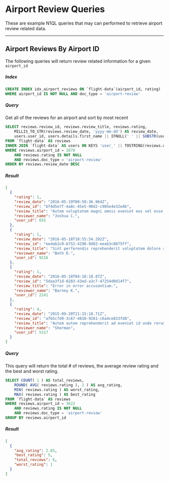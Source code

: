 # Airport Review Queries

These are example N1QL queries that may can performed to retrieve airport review related data.

---

## Airport Reviews By Airport ID

The following queries will return review related information for a given `airport_id` 

##### Index

```sql
CREATE INDEX idx_airport_reviews ON `flight-data`(airport_id, rating)
WHERE airport_id IS NOT NULL AND doc_type = 'airport-review'
```

##### Query 

Get all of the reviews for an airport and sort by most recent

```sql
SELECT reviews.review_id, reviews.review_title, reviews.rating, 
    MILLIS_TO_STR(reviews.review_date, 'yyyy-mm-dd') AS review_date,
    users.user_id, users.details.first_name || IFNULL(' ' || SUBSTR(users.details.last_name, 0, 1) || '.', '') AS reviewer_name
FROM `flight-data` AS reviews
INNER JOIN `flight-data` AS users ON KEYS 'user_' || TOSTRING(reviews.user_id)
WHERE reviews.airport_id = 3878
    AND reviews.rating IS NOT NULL
    AND reviews.doc_type = 'airport-review'
ORDER BY reviews.review_date DESC
```


##### Result

```json
[
  {
    "rating": 1,
    "review_date": "2016-05-19T00:58:36.964Z",
    "review_id": "bf4d5e7f-4a8c-45e5-90d2-c905e4e32e4b",
    "review_title": "Autem voluptatem magni omnis eveniet eos vel esse voluptates ipsa.",
    "reviewer_name": "Joshua C.",
    "user_id": 655
  },
  {
    "rating": 1,
    "review_date": "2016-05-18T18:55:54.292Z",
    "review_id": "eedab2c0-b752-4298-9d82-eeab3c0875ff",
    "review_title": "Sint perferendis reprehenderit voluptatem dolore aliquam dolor doloremque voluptas.",
    "reviewer_name": "Beth D.",
    "user_id": 9216
  },
  {
    "rating": 1,
    "review_date": "2016-05-18T04:18:18.87Z",
    "review_id": "5daa3f1d-0283-43ed-a3c7-47254d0d14f7",
    "review_title": "Error in error accusantium.",
    "reviewer_name": "Barney K.",
    "user_id": 2241
  },
  {
    "rating": 4,
    "review_date": "2015-09-20T21:15:18.71Z",
    "review_id": "afb5cfd9-3c67-4010-9261-c6a4ce833fd8",
    "review_title": "Autem autem reprehenderit ad eveniet id unde rerum.",
    "reviewer_name": "Sherman",
    "user_id": 5317
  }
]
```

##### Query 

This query will return the total # of reviews, the average review rating and the best and worst rating.  

```sql
SELECT COUNT( 1 ) AS total_reviews, 
    ROUND( AVG( reviews.rating ), 2 ) AS avg_rating,
    MIN( reviews.rating ) AS worst_rating,
    MAX( reviews.rating ) AS best_rating
FROM `flight-data` AS reviews
WHERE reviews.airport_id = 3622
    AND reviews.rating IS NOT NULL
    AND reviews.doc_type = 'airport-review'
GROUP BY reviews.airport_id
```

##### Result

```json
[
  {
    "avg_rating": 2.83,
    "best_rating": 5,
    "total_reviews": 6,
    "worst_rating": 1
  }
]
```
